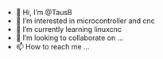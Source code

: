 - 👋 Hi, I’m @TausB
- 👀 I’m interested in microcontroller and cnc
- 🌱 I’m currently learning linuxcnc
- 💞️ I’m looking to collaborate on ...
- 📫 How to reach me ...

<!---
TausB/TausB is a ✨ special ✨ repository because its `README.md` (this file) appears on your GitHub profile.
You can click the Preview link to take a look at your changes.
--->
